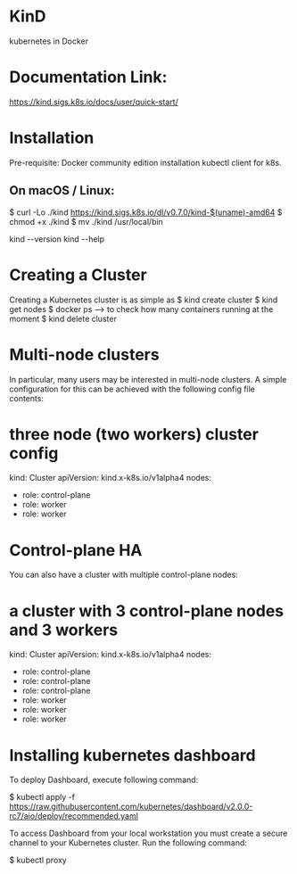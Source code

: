 # KinD
kubernetes in Docker

# Documentation Link:
https://kind.sigs.k8s.io/docs/user/quick-start/

# Installation

Pre-requisite:
  Docker community edition installation
  kubectl client for k8s.

## On macOS / Linux:

  $ curl -Lo ./kind https://kind.sigs.k8s.io/dl/v0.7.0/kind-$(uname)-amd64
  $ chmod +x ./kind
  $ mv ./kind /usr/local/bin

kind --version
kind --help

# Creating a Cluster
  Creating a Kubernetes cluster is as simple as 
 $ kind create cluster
 $ kind get nodes
 $ docker ps --> to check how many containers running at the moment
 $ kind delete cluster
 
# Multi-node clusters 

In particular, many users may be interested in multi-node clusters. A simple configuration for this can be achieved with the following config file contents:

# three node (two workers) cluster config
kind: Cluster
apiVersion: kind.x-k8s.io/v1alpha4
nodes:
- role: control-plane
- role: worker
- role: worker

# Control-plane HA

You can also have a cluster with multiple control-plane nodes:

# a cluster with 3 control-plane nodes and 3 workers
kind: Cluster
apiVersion: kind.x-k8s.io/v1alpha4
nodes:
- role: control-plane
- role: control-plane
- role: control-plane
- role: worker
- role: worker
- role: worker
 
# Installing kubernetes dashboard

To deploy Dashboard, execute following command:

  $ kubectl apply -f https://raw.githubusercontent.com/kubernetes/dashboard/v2.0.0-rc7/aio/deploy/recommended.yaml
 
To access Dashboard from your local workstation you must create a secure channel to your Kubernetes cluster. Run the following command:

  $ kubectl proxy
